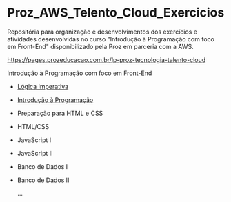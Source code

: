 # Proz_AWS_Telento_Cloud_Exercicios
Repositória para organização e desenvolvimentos dos exercícios e atividades desenvolvidas no curso "Introdução à Programação com foco em Front-End" disponibilizado pela Proz em parceria com a AWS.


https://pages.prozeducacao.com.br/lp-proz-tecnologia-talento-cloud

Introdução à Programação com foco em Front-End

- [Lógica Imperativa](./01_Logica_Imperativa)
- [Introdução à Programação](./02_Introducao_Programacao)
- Preparação para HTML e CSS
- HTML/CSS
- JavaScript I
- JavaScript II
- Banco de Dados I
- Banco de Dados II

  ...
